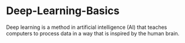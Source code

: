 # Deep-Learning-Basics
Deep learning is a method in artificial intelligence (AI) that teaches computers to process data in a way that is inspired by the human brain.
